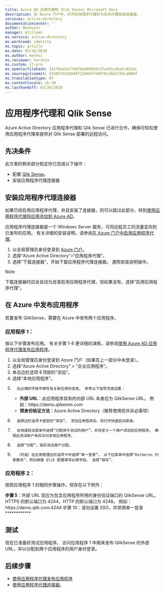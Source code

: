 ```yaml
---
title: Azure AD 应用代理和 Qlik Sense| Microsoft Docs
description: 在 Azure 门户中，打开应用程序代理并为反向代理安装连接器。
services: active-directory
documentationcenter: ''
author: MarkusVi
manager: mtillman
ms.service: active-directory
ms.workload: identity
ms.topic: article
ms.date: 03/26/2018
ms.author: markvi
ms.reviewer: harshja
ms.custom: it-pro
ms.openlocfilehash: 331f8ed2e77a076dd8969dc37add1cdeafc852dc
ms.sourcegitcommit: d74657d1926467210454f58970c45b2fd3ca088d
ms.translationtype: HT
ms.contentlocale: zh-CN
ms.lasthandoff: 03/28/2018
---
```

# <a name="application-proxy-and-qlik-sense"></a>应用程序代理和 Qlik Sense 
Azure Active Directory 应用程序代理和 Qlik Sense 已进行合作，确保可轻松使用应用程序代理来提供对 Qlik Sense 部署的远程访问。  

## <a name="prerequisites"></a>先决条件 
此方案的剩余部分假定你已完成以下操作：
 
- 配置 [Qlik Sense](https://community.qlik.com/docs/DOC-19822)。 
- 安装应用程序代理连接器 

## <a name="install-an-application-proxy-connector"></a>安装应用程序代理连接器 
如果已经启用应用程序代理，并且安装了连接器，则可以跳过此部分，转到[使用应用程序代理将应用添加到 Azure AD](application-proxy-ping-access.md)。 

应用程序代理连接器是一个 Windows Server 服务，可将远程员工的流量定向到已发布的应用。 有关详细的安装说明，请参阅[在 Azure 门户中启用应用程序代理](active-directory-application-proxy-enable.md)。 


1. 以全局管理员身份登录到 [Azure 门户](https://portal.azure.com/)。 
2. 选择“Azure Active Directory”>“应用程序代理”。 
3. 选择“下载连接器”，开始下载应用程序代理连接器。 遵照安装说明操作。 
 
>[!NOTE]
>下载连接器时应会自动为目录启用应用程序代理，但如果没有，选择“启用应用程序代理”。 
 
## <a name="publish-your-applications-in-azure"></a>在 Azure 中发布应用程序 
若要发布 QlikSense，需要在 Azure 中发布两个应用程序。  

### <a name="application-1"></a>应用程序 1： 
按以下步骤发布应用。 有关步骤 1-8 更详细的演练，请参阅[使用 Azure AD 应用程序代理发布应用程序](application-proxy-publish-azure-portal.md)。 


1. 以全局管理员身份登录到 Azure 门户（如果在上一部分中未登录）。 
2. 选择“Azure Active Directory” > “企业应用程序”。 
3. 单击边栏选项卡顶部的“添加”。 
4. 选择“本地应用程序”。 
5.       在必填的字段中填写有关新应用的信息。 参考以下指导完成设置： 
    - **外部 URL**：此应用程序具有的内部 URL 本身应为 QlikSense URL。 例如：https&#58;//demo.qlikemm.com 
    - **预身份验证方法**：Azure Active Directory（推荐使用但并非必需项） 
1.       选择边栏选项卡底部的“添加”。 添加应用程序后，将打开快速启动菜单。 
2.       在快速启动菜单中选择“分配用于测试的用户”，并将至少一个用户添加到应用程序。 确保此测试帐户有权访问本地应用程序。 
3.       选择“分配”，保存测试用户分配。 
4.       （可选）在应用管理边栏选项卡中选择“单一登录”。 从下拉菜单中选择“Kerberos 约束委派”，然后根据 Qlik 配置填写必填字段。 选择“保存”。 

### <a name="application-2"></a>应用程序 2： 
按照应用程序 1 的相同步骤操作，但存在以下例外： 

**步骤 5**：外部 URL 现应为包含应用程序所用的身份验证端口的 QlikSense URL。 HTTPS 的默认端口为 4244，HTTP 的默认端口为 4248。 例如：https&#58;//demo.qlik.com:4244 
步骤 10：请勿设置 SSO，并禁用单一登录************
 
 
## <a name="testing"></a>测试 
现在已准备好测试应用程序。 访问应用程序 1 中用来发布 QlikSense 的外部 URL，并以分配到两个应用程序的用户身份登录。  

## <a name="next-steps"></a>后续步骤

- [使用应用程序代理发布应用程序](application-proxy-publish-azure-portal.md)
- [使用应用程序代理连接器](active-directory-application-proxy-connectors-azure-portal.md)。
